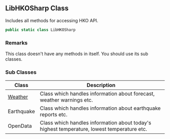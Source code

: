 ## LibHKOSharp Class

Includes all methods for accessing HKO API.

```c#
public static class LibHKOSharp
```

### Remarks

This class doesn't have any methods in itself. You should use its sub classes.

### Sub Classes

| Class                           | Description                                                  |
| ------------------------------- | ------------------------------------------------------------ |
| [Weather](LibHKOSharp/Weather ) | Class which handles information about forecast, weather warnings etc. |
| Earthquake                      | Class which handles information about earthquake reports etc. |
| OpenData                        | Class which handles information about today's highest temperature, lowest temperature etc. |

